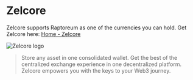 # Zelcore

Zelcore supports Raptoreum as one of the currencies you can hold. Get Zelcore here: [Home - Zelcore](https://zelcore.io/#apps)

![Zelcore logo](https://zelcore.io/wp-content/uploads/2022/03/logo.svg)

> Store any asset in one consolidated wallet. Get the best of the centralized exchange experience in one decentralized platform. Zelcore empowers you with the keys to your Web3 journey.
